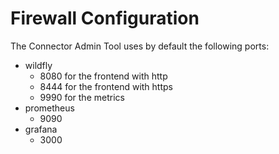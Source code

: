 # Firewall Configuration

The Connector Admin Tool uses by default the following ports:

- wildfly
    - 8080 for the frontend with http
    - 8444 for the frontend with https
    - 9990 for the metrics
- prometheus
    - 9090
- grafana
    - 3000
